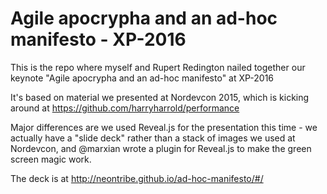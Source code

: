 Agile apocrypha and an ad-hoc manifesto - XP-2016
===========
This is the repo where myself and Rupert Redington nailed together our keynote "Agile apocrypha and an ad-hoc manifesto" at XP-2016

It's based on material we presented at Nordevcon 2015, which is kicking around at https://github.com/harryharrold/performance

Major differences are we used Reveal.js for the presentation this time - we actually have a "slide deck" rather than a stack of images we used at Nordevcon, and @marxian wrote a plugin for Reveal.js to make the green screen magic work.

The deck is at http://neontribe.github.io/ad-hoc-manifesto/#/

